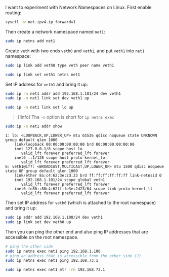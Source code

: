 I want to experiment with Network Namespaces on Linux. First enable routing:

```bash
sysctl -w net.ipv4.ip_forward=1
```

Then create a network namespace named `net1`:

```bash
sudo ip netns add net1
```

Create `veth` with two ends `veth0` and `veth1`, and put `veth1` into `net1` namespace:

```bash
sudo ip link add veth0 type veth peer name veth1

sudo ip link set veth1 netns net1
```

Set IP address for `veth1` and bring it up:

```bash
sudo ip -n net1 addr add 192.168.1.101/24 dev veth1
sudo ip -n net1 link set dev veth1 up

sudo ip -n net1 link set lo up 
```

> [!info]
> The `-n` option is short for `ip netns exec`

```bash
sudo ip -n net1 addr show 
```
```
1: lo: <LOOPBACK,UP,LOWER_UP> mtu 65536 qdisc noqueue state UNKNOWN group default qlen 1000
    link/loopback 00:00:00:00:00:00 brd 00:00:00:00:00:00
    inet 127.0.0.1/8 scope host lo
       valid_lft forever preferred_lft forever
    inet6 ::1/128 scope host proto kernel_lo
       valid_lft forever preferred_lft forever
6: veth1@if7: <BROADCAST,MULTICAST,UP,LOWER_UP> mtu 1500 qdisc noqueue state UP group default qlen 1000
    link/ether 8a:c4:62:3e:2d:23 brd ff:ff:ff:ff:ff:ff link-netnsid 0
    inet 192.168.1.101/24 scope global veth1
       valid_lft forever preferred_lft forever
    inet6 fe80::88c4:62ff:fe3e:2d23/64 scope link proto kernel_ll
       valid_lft forever preferred_lft forever
```

Then set IP address for `veth0` (which is attached to the root namespace) and bring it up:

```bash
sudo ip addr add 192.168.1.100/24 dev veth1
sudo ip link set dev veth0 up
```

Then you can ping the other end and also ping IP addresses that are accessible on the root namespace.

```bash
# ping the other side
sudo ip netns exec net1 ping 192.168.1.100
# ping an address that is accessible from the other side (?)
sudo ip netns exec net1 ping 192.168.73.1
```
```bash
sudo ip netns exec net1 mtr -rn 192.168.73.1
```
```

```